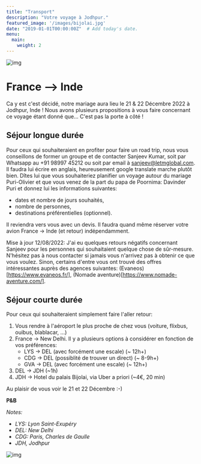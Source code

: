 ```yaml
---
title: "Transport"
description: "Votre voyage à Jodhpur."
featured_image: '/images/bijolai.jpg'
date: "2019-01-01T00:00:00Z"  # Add today's date.
menu:
  main:
    weight: 2
---
```


![img](/images/ganesh.png#ganesh)


# France --> Inde

Ca y est c'est décidé, notre mariage aura lieu le 21 & 22 Décembre 2022 à Jodhpur, Inde ! Nous avons plusieurs propositions à vous faire concernant ce voyage étant donné que... C'est pas la porte à côté !


## Séjour longue durée

Pour ceux qui souhaiteraient en profiter pour faire un road trip, nous vous conseillons de former un groupe et de contacter Sanjeev Kumar, soit par Whatsapp au +91 98997 45212 ou soit par email à sanjeev@letmglobal.com. Il faudra lui écrire en anglais, heureusement google translate marche plutôt bien. Dîtes lui que vous souhaiteriez planifier un voyage autour du mariage Puri-Olivier et que vous venez de la part du papa de Poornima: Davinder Puri et donnez lui les informations suivantes:
* dates et nombre de jours souhaités,
* nombre de personnes,
* destinations préférentielles (optionnel).

Il reviendra vers vous avec un devis. Il faudra quand même réserver votre avion France -> Inde (et retour) indépendamment.

Mise à jour 12/08/2022: J'ai eu quelques retours négatifs concernant Sanjeev pour les personnes qui souhaitaient quelque chose de sûr-mesure. N'hésitez pas à nous contacter si jamais vous n'arrivez pas à obtenir ce que vous voulez. Sinon, certains d'entre vous ont trouvé des offres intéressantes auprès des agences suivantes: (Evaneos)[https://www.evaneos.fr/], (Nomade aventure)[https://www.nomade-aventure.com/].


## Séjour courte durée

Pour ceux qui souhaiteraient simplement faire l'aller retour:
1. Vous rendre à l'aéroport le plus proche de chez vous (voiture, flixbus, ouibus, blablacar, ...)
2. France -> New Delhi. Il y a plusieurs options à considérer en fonction de vos préférences:
    * LYS -> DEL (avec forcément une escale) (~ 12h+)
    * CDG -> DEL (possiblité de trouver un direct) (~ 8-9h+)
    * GVA -> DEL (avec forcément une escale) (~ 12h+)
3. DEL -> JDH (~1h)
4. JDH -> Hotel du palais Bijolai, via Uber a priori (~4€, 20 min)


Au plaisir de vous voir le 21 et 22 Décembre :-)

**P&B**



*Notes:*
* *LYS: Lyon Saint-Exupéry*
* *DEL: New Delhi*
* *CDG: Paris, Charles de Gaulle*
* *JDH, Jodhpur*

![img](/images/flower.png#flower)

